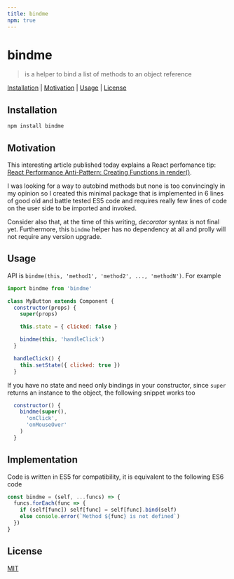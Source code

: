```yaml
---
title: bindme
npm: true
---
```

# bindme

> is a helper to bind a list of methods to an object reference

[Installation](#installation) |
[Motivation](#motivation) |
[Usage](#usage) |
[License](#license)

## Installation

```bash
npm install bindme
```

## Motivation

This interesting article published today explains a React perfomance tip:
[React Performance Anti-Pattern: Creating Functions in render()](https://medium.com/@erikras/react-performance-anti-pattern-creating-functions-in-render-ddeb5ebd2933).

I was looking for a way to autobind methods but none is too convincingly
in my opinion so I created this minimal package that is implemented
in 6 lines of good old and battle tested ES5 code and requires really
few lines of code on the user side to be imported and invoked.

Consider also that, at the time of this writing, *decorator* syntax is
not final yet. Furthermore, this `bindme` helper has no dependency at all
and prolly will not require any version upgrade.

## Usage

API is `bindme(this, 'method1', 'method2', ..., 'methodN')`. For example

```javascript
import bindme from 'bindme'

class MyButton extends Component {
  constructor(props) {
    super(props)

    this.state = { clicked: false }

    bindme(this, 'handleClick')
  }

  handleClick() {
    this.setState({ clicked: true })
  }
```

If you have no state and need only bindings in your constructor, since
`super` returns an instance to the object, the following snippet works too

```javascript
  constructor() {
    bindme(super(),
      'onClick',
      'onMouseOver'
    )
  }
```

## Implementation

Code is written in ES5 for compatibility, it is equivalent to the
following ES6 code

```javascript
const bindme = (self, ...funcs) => {
  funcs.forEach(func => {
    if (self[func]) self[func] = self[func].bind(self)
    else console.error(`Method ${func} is not defined`)
  })
}
```

## License

[MIT](http://g14n.info/mit-license)

